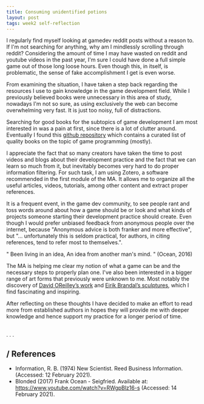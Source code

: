 ```yaml
---
title: Consuming unidentified potions
layout: post
tags: week2 self-reflection
---
```



I regularly find myself looking at gamedev reddit posts without a reason to. If I'm not searching for anything, why am I mindlessly scrolling through reddit?
Considering the amount of time I may have wasted on reddit and youtube videos in the past year, I'm sure I could have done a full simple game out of those long loose hours. Even though this, in itself, is problematic, the sense of fake accomplishment I get is even worse.

From examining the situation, I have taken a step back regarding the resources I use to gain knowledge in the game development field. While I previously believed books were unnecessary in this area of study, nowadays I'm not so sure, as using exclusively the web can become overwhelming very fast. It is just too noisy, full of distractions.

Searching for good books for the subtopics of game development I am most interested in was a pain at first, since there is a lot of clutter around. Eventually I found this  [github repository](https://github.com/miloyip/game-programmer) which contains a curated list of quality books on the topic of game programming (mostly).

I appreciate the fact that so many creators have taken the time to post videos and blogs about their development practice and the fact that we can learn so much from it, but inevitably becomes very hard to do proper information filtering. For such task, I am using Zotero, a software recommended in the first module of the MA. It allows me to organize all the useful articles, videos, tutorials, among other content and extract proper references. 

It is a frequent event, in the game dev community, to see people rant and toss words around about how a game should be or look and what kinds of projects someone starting their development practice should create. Even though I would prefer unbiased feedback from anonymous people over the internet,  because  "Anonymous advice is both franker and more effective", but "... unfortunately this is seldom practical, for authors, in citing references, tend to refer most to themselves.".

"
Been living in an idea,
An idea from another man's mind.
" (Ocean, 2016)

The MA is helping me clear my notion of what a game can be and the necessary steps to properly plan one. I've also been interested in a bigger range of art forms that previously were unknown to me. Most notably the discovery of [David OReilley’s work](http://www.davidoreilly.com/works) and [Eirik Brandal’s sculptures](https://eirikbrandal.com/), which I find fascinating and inspiring.

After reflecting on these thoughts I have decided to make an effort to read more from established authors in hopes they will provide me with deeper knowledge and hence support my practice for a longer period of time.

<br />
<label class="imgLabel">.</label>
<label class="imgLabel">.</label>
<label class="imgLabel">.</label>

## / References

* Information, R. B. (1974) New Scientist. Reed Business Information. (Accessed: 12 February 2021).
* Blonded (2017) Frank Ocean - Seigfried. Available at: https://www.youtube.com/watch?v=RWgpBlz16-s (Accessed: 14 February 2021).